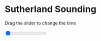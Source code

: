 <h1>Sutherland Sounding</h1>
<p>Drag the slider to change the time</p>

<div class="slidecontainer">
<input oninput='setImage(this)' class="slider" type="range" min="0" max="7" value="0" step="1" />
<img id='img'/>
</div>

<script>
var img = document.getElementById('img');
var img_array = ['/assets/images/skwt/skd_sul_wrfout_d01_2020-06-25_12:00:00.png',
'/assets/images/skwt/skd_sul_wrfout_d01_2020-06-25_18:00:00.png',
'/assets/images/skwt/skd_sul_wrfout_d01_2020-06-26_00:00:00.png',
'/assets/images/skwt/skd_sul_wrfout_d01_2020-06-26_06:00:00.png',
'/assets/images/skwt/skd_sul_wrfout_d01_2020-06-26_12:00:00.png',
'/assets/images/skwt/skd_sul_wrfout_d01_2020-06-26_18:00:00.png',
'/assets/images/skwt/skd_sul_wrfout_d01_2020-06-27_00:00:00.png',];
function setImage(obj)
{
        var value = obj.value;
        img.src = img_array[value];

}
</script>
